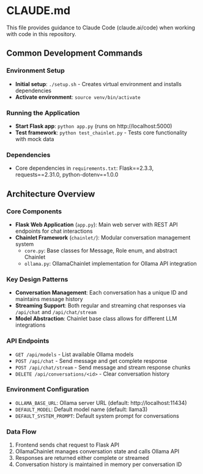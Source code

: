 # CLAUDE.md

This file provides guidance to Claude Code (claude.ai/code) when working with code in this repository.

## Common Development Commands

### Environment Setup
- **Initial setup**: `./setup.sh` - Creates virtual environment and installs dependencies
- **Activate environment**: `source venv/bin/activate`

### Running the Application
- **Start Flask app**: `python app.py` (runs on http://localhost:5000)
- **Test framework**: `python test_chainlet.py` - Tests core functionality with mock data

### Dependencies
- Core dependencies in `requirements.txt`: Flask==2.3.3, requests==2.31.0, python-dotenv==1.0.0

## Architecture Overview

### Core Components
- **Flask Web Application** (`app.py`): Main web server with REST API endpoints for chat interactions
- **Chainlet Framework** (`chainlet/`): Modular conversation management system
  - `core.py`: Base classes for Message, Role enum, and abstract Chainlet
  - `ollama.py`: OllamaChainlet implementation for Ollama API integration

### Key Design Patterns
- **Conversation Management**: Each conversation has a unique ID and maintains message history
- **Streaming Support**: Both regular and streaming chat responses via `/api/chat` and `/api/chat/stream`
- **Model Abstraction**: Chainlet base class allows for different LLM integrations

### API Endpoints
- `GET /api/models` - List available Ollama models
- `POST /api/chat` - Send message and get complete response
- `POST /api/chat/stream` - Send message and stream response chunks
- `DELETE /api/conversations/<id>` - Clear conversation history

### Environment Configuration
- `OLLAMA_BASE_URL`: Ollama server URL (default: http://localhost:11434)
- `DEFAULT_MODEL`: Default model name (default: llama3)
- `DEFAULT_SYSTEM_PROMPT`: Default system prompt for conversations

### Data Flow
1. Frontend sends chat request to Flask API
2. OllamaChainlet manages conversation state and calls Ollama API
3. Responses are returned either complete or streamed
4. Conversation history is maintained in memory per conversation ID